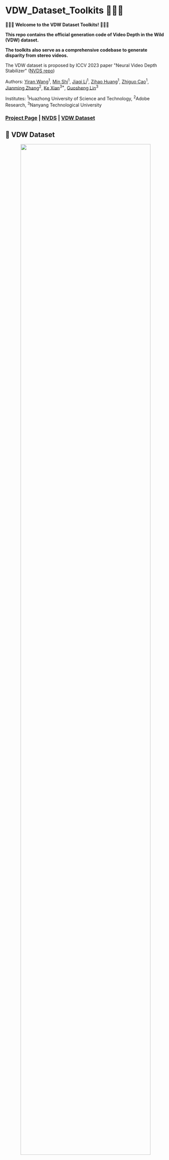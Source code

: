 # VDW_Dataset_Toolkits 🚀🚀🚀

🎉🎉🎉 **Welcome to the VDW Dataset Toolkits!** 🎉🎉🎉  

**This repo contains the official generation code of Video Depth in the Wild (VDW) dataset.**

**The toolkits also serve as a comprehensive codebase to generate disparity from stereo videos.**

The VDW dataset is proposed by ICCV 2023 paper "Neural Video Depth Stabilizer" ([NVDS repo](https://github.com/RaymondWang987/NVDS))

Authors: [Yiran Wang](https://scholar.google.com.hk/citations?hl=zh-CN&user=p_RnaI8AAAAJ)<sup>1</sup>,
[Min Shi](https://www.semanticscholar.org/author/Min-Shi/1516268415)<sup>1</sup>,
[Jiaqi Li](https://scholar.google.com/citations?hl=zh-CN&user=i-2ghuYAAAAJ)<sup>1</sup>,
[Zihao Huang](https://orcid.org/0000-0002-8804-191X)<sup>1</sup>,
[Zhiguo Cao](http://english.aia.hust.edu.cn/info/1085/1528.htm)<sup>1</sup>,
[Jianming Zhang](https://jimmie33.github.io/)<sup>2</sup>,
[Ke Xian](https://sites.google.com/site/kexian1991/)<sup>3*</sup>, 
[Guosheng Lin](https://guosheng.github.io/)<sup>3</sup>


Institutes: <sup>1</sup>Huazhong University of Science and Technology, <sup>2</sup>Adobe Research, <sup>3</sup>Nanyang Technological University

### [Project Page](https://raymondwang987.github.io/NVDS/) | [NVDS](https://github.com/RaymondWang987/NVDS) | [VDW Dataset](https://raymondwang987.github.io/VDW/)

## 🌼 VDW Dataset
<p align="center">
<img src="Assets/vdw1.png" width="90%">
</p>

+ **Dataset Description.** Previous video depth datasets are limited in both diversity and volume. To compensate for the data shortage and boost the performance of learning-based video depth models, we elaborate a large-scale natural-scene dataset, Video Depth in the Wild (VDW). To the best of our knowledge, our VDW dataset is currently the largest video depth dataset with the most diverse video scenes. We collect stereo videos from diverse data sources. The VDW test set is with 90 videos and 12622 frames, while the VDW training set contains 14203 videos with over 2 million frames (8TB on hard drive). We also provide a VDW demo set with two sequences. Users could leverage the VDW official toolkits and demo sequences to learn about our data processing pipeline.

 + **Releasing Policy.** We have released the VDW dataset under strict conditions. We must ensure that the releasing won’t violate any copyright requirements. **To this end, we will not release any video frames or the derived data in public.** Instead, we provide meta data and detailed toolkits, which can be used to reproduce VDW or generate your own data. All the meta data and toolkits are licensed under [CC BY-NC-SA 4.0](https://github.com/RaymondWang987/VDW_Dataset_Toolkits/blob/main/LICENSE), which can only be used for academic and research purposes. Refer to the [VDW official website](https://raymondwang987.github.io/VDW/) for more information.

## 🔨 Installation
+ **Environments.** Two conda envs are required: `VDW` and `mask2former`. The VDW env is based on `python=3.6.13` and `pytorch==1.7.1`. Refer to the `requirements.txt` (packages retrieved by pip freeze) for details. **We install the basic packages,  [GMFlow](https://github.com/haofeixu/gmflow), and [SegFormer](https://github.com/NVlabs/SegFormer) in the VDW env, while create another mask2former env for [Mask2Former](https://github.com/facebookresearch/Mask2Former).**
  ```
  conda create -n VDW python=3.6.13
  conda activate VDW
  conda install pytorch==1.7.1 torchvision==0.8.2 cudatoolkit=11.1 -c pytorch -c conda-forge
  pip install -r requirements.txt
  ```
  ```
  # Refer to the installation of Mask2Former.
  conda create -n mask2former python=3.8.13
  conda activate mask2former
  conda install pytorch==1.9.0 torchvision==0.10.0 cudatoolkit=11.1 -c pytorch -c conda-forge
  pip install numpy imageio opencv-python scipy tensorboard timm scikit-image tqdm glob h5py
  ```
+ **Installation of GMflow, Mask2Former, and SegFormer.** We utilize state-of-the-art optical flow model [GMFlow](https://arxiv.org/abs/2111.13680) to generate disparity. The semantic segmentation models Mask2Former and SegFormer are utilized to conduct sky segmentation (infinitely far, i.e., zero disparity). Please refer to [GMFlow](https://github.com/haofeixu/gmflow), [SegFormer](https://github.com/NVlabs/SegFormer) (the two in VDW env), and [Mask2Former](https://github.com/facebookresearch/Mask2Former) (in mask2former env) for installation. 

+ **MMCV and MMseg.** The [SegFormer](https://github.com/NVlabs/SegFormer) also relies on MMSegmentation and MMCV. **we suggest you to install `mmcv-full==1.x.x`**, because some API or functions are removed in `mmcv-full==2.x.x`. Please refer to [MMSegmentation-v0.11.0](https://github.com/open-mmlab/mmsegmentation/tree/v0.11.0) and their [official document](https://mmsegmentation.readthedocs.io/en/latest/get_started.html) for detailed installation instructions step by step. **The key is to match the version of mmcv-full and mmsegmentation with the version of cuda and pytorch on your server.** For instance, I have `CUDA 11.1` and `PyTorch 1.9.0` on my server, thus `mmcv-full 1.3.x` and `mmseg 0.11.0` (as in our installation instructions) are compatible with my environment (confirmed by [mmcv-full 1.3.x](https://mmcv.readthedocs.io/zh_CN/v1.3.13/get_started/installation.html)). You should check the matching version of your own server on the official documents of [mmcv-full](https://mmcv.readthedocs.io/en/latest/) and [mmseg](https://mmsegmentation.readthedocs.io/en/latest/). You can choose different versions in their documents and check the version matching relations. By reading and following the detailed mmcv-full and mmseg documents, the installation seems to be easy. You can also refer to [NVDS Issue #1](https://github.com/RaymondWang987/NVDS/issues/1) and the [SegFormer](https://github.com/NVlabs/SegFormer) for some discussions.

  
## ⚡ Data Generation with VDW Demo Set
+ **Prerequisite.** We splice ​​two sequences into a demo video to illustrate on the video scene segmentation. Only the sequence with consecutive camera motion can be considered as one sample in the dataset. We use [PySceneDetect](https://github.com/Breakthrough/PySceneDetect) to split the raw video `./VDW_Demo_Dataset/raw_video/rgbdemo.mp4` into sequences.
  ```
  conda activate VDW
  pip install scenedetect[opencv] --upgrade
  cd VDW_Dataset_Toolkits
  scenedetect -i ./VDW_Demo_Dataset/raw_video/rgbdemo.mp4 -o ./VDW_Demo_Dataset/scenedetect/ split-video detect-adaptive
  ```
  The two segmented sequences will be saved in `./VDW_Demo_Dataset/scenedetect/`. To run the toolkits, you should rename the sequences to `000001.mp4`, `000002.mp4`, etc. For reproducing the data, we provide the time stamps in our [meta data](https://raymondwang987.github.io/VDW/). Thus, [FFmpeg](https://ffmpeg.org/) can also be used to split the video with the time stamps.
  ```
  ffmpeg -i ./VDW_Demo_Dataset/raw_video/rgbdemo.mp4 -ss t0 -t t1 ./VDW_Demo_Dataset/scenedetect/000001.mp4
  ffmpeg -i ./VDW_Demo_Dataset/raw_video/rgbdemo.mp4 -ss t1 -t t2 ./VDW_Demo_Dataset/scenedetect/000002.mp4
  ```
  Meanwhile, you should also download the [segformer.b5.640x640.ade.160k.pth](https://connecthkuhk-my.sharepoint.com/personal/xieenze_connect_hku_hk/_layouts/15/onedrive.aspx?id=%2Fpersonal%2Fxieenze%5Fconnect%5Fhku%5Fhk%2FDocuments%2Fsegformer%2Ftrained%5Fmodels&ga=1) and [model_final_6b4a3a.pkl (Mask2Former)](https://dl.fbaipublicfiles.com/maskformer/mask2former/ade20k/semantic/maskformer2_swin_large_IN21k_384_bs16_160k_res640/model_final_6b4a3a.pkl), putting them into the `./sky/SegFormer-master/checkpoints/` and `./sky/Mask2Former/checkpoints/` folders respectively.

+ **Processing Scripts.** Remember to modify the `template_conda.sh` with your own conda patch. After that, you can generate the processing sh script `demo.sh` for the demo sequences.
  ```
  python ./writesh/writesh.py --start 1 --end 2 --cuda 0 --shname ./demo.sh --fromdir ./VDW_Demo_Dataset/scenedetect/ --todir ./VDW_Demo_Dataset/processed_dataset/ --cut_black_bar False
  ```
  If you are running on more videos, you can simply adjust `--start 1 --end 2` to start and end numbers of your sequences. If your raw video contain black bars or subtitles, set `--cut_black_bar True` to remove those area. In our demo code, we simply center-crop the frames into $1880\times 800$. Change the area in `./process/cut_edge.py` if it does not match your videos. Overall, the `./writesh/writesh.py` can: (1) generate the running script; (2) make necessary folders in `--todir`, which will save your processed dataset; (3) copy the sequences from `--fromdir` to the `--todir` directory. We showcase sequence `000001` of `./VDW_Demo_Dataset/processed_dataset/` as follows:
  ```
  ./processed_dataset/000001
  └─── rgblr                      # Rgb frames for GMFlow
  └─── left, right                # Left- and right-view frames
  └─── left_flip, right_flip      # Horizontally-flipped frames
  └─── left_gt, right_gt          # Disparity ground truth
  └─── flow                       # Optical flow & consistency check mask
  └─── left_seg, right_seg        # Visualization of semantic segmentation
  └─── l1, l2, l3, l4             # Left-view sky masks for voting
  └─── r1, r2, r3, r4             # Right-view sky masks for voting
  └─── left_sky, right_sky        # Sky masks after ensemble and voting
  └─── rgb.mp4                    # Original stereo video sequence
  └─── rgbl.mp4, rgbr.mp4                         # Video sequence of left and right view
  └─── leftrgb.avi, rightrgb.avi                  # Left and Right sequence for Mask2Former
  └─── leftrgb_flip.avi, rightrgb_flip.avi        # Fliped sequence for Mask2Former
  └─── range_avg.txt              # Data range of horizontal disparity
  └─── shift_scale_lr.txt         # Scale and shift of horizontal disparity
  └─── ver_ratio.txt              # Ratios of pixels with vertical disparity over 2 pixels
  ```

+ **Data Generation.** The data generation process can start by running the script. You can simply adopt multiple scripts on different GPUs (specify `--cuda` for the `./writesh/writesh.py`) to generate large-scale data parallelly.
  ```
  bash demo.sh
  ```
  The `demo.sh` contains the generation process of all demo sequences. With sequence `000001` as an example, the data processing pipeline is presented as follows. For our `./gmflow-main/`, `./sky/Mask2Former`, and `./sky/SegFormer-master/` folders, we conduct modifications based on their official repos to leverage their models in generating VDW. The disparity of final voted sky regions are set to zero.
  ```
  # Pre-processing
  conda deactivate
  conda activate VDW
  ffmpeg -i ./VDW_Demo_Dataset/processed_dataset/000001/rgb.mp4 -vf "stereo3d=sbsl:ml,scale=iw*2:ih" -x264-params "crf=24" -c:a copy -y ./VDW_Demo_Dataset/processed_dataset/000001/rgbl.mp4
  ffmpeg -i ./VDW_Demo_Dataset/processed_dataset/000001/rgb.mp4 -vf "stereo3d=sbsl:mr,scale=iw*2:ih" -x264-params "crf=24" -c:a copy -y ./VDW_Demo_Dataset/processed_dataset/000001/rgbr.mp4
  python ./process/extract_frames.py --base_dir ./VDW_Demo_Dataset/processed_dataset/000001/
  python ./process/readrgb.py --base_dir ./VDW_Demo_Dataset/processed_dataset/000001/
  python ./process/fliprgb.py --base_dir ./VDW_Demo_Dataset/processed_dataset/000001/
  python ./process/lrf2video.py --base_dir ./VDW_Demo_Dataset/processed_dataset/000001/

  # Sky segmentation (with SegFormer)
  python ./sky/SegFormer-master/demo/image_demo.py ./sky/SegFormer-master/local_configs/segformer/B5/segformer.b5.640x640.ade.160k.py ./sky/SegFormer-master/checkpoints/segformer.b5.640x640.ade.160k.pth --device cuda:0 --base_dir ./VDW_Demo_Dataset/processed_dataset/000001/

  # Sky segmentation (with Mask2Former)
  conda deactivate
  conda activate mask2former
  CUDA_VISIBLE_DEVICES=0 python ./sky/Mask2Former/demo/demo.py --config-file ./sky/Mask2Former/configs/ade20k/semantic-segmentation/swin/maskformer2_swin_large_IN21k_384_bs16_160k_res640.yaml --video-input ./VDW_Demo_Dataset/processed_dataset/000001/leftrgb.avi --base_dir ./VDW_Demo_Dataset/processed_dataset/000001/l3/ --mode noflip --opts MODEL.WEIGHTS ./sky/Mask2Former/checkpoints/model_final_6b4a3a.pkl
  CUDA_VISIBLE_DEVICES=0 python ./sky/Mask2Former/demo/demo.py --config-file ./sky/Mask2Former/configs/ade20k/semantic-segmentation/swin/maskformer2_swin_large_IN21k_384_bs16_160k_res640.yaml --video-input ./VDW_Demo_Dataset/processed_dataset/000001/leftrgb_flip.avi --base_dir ./VDW_Demo_Dataset/processed_dataset/000001/l4/ --mode noflip --opts MODEL.WEIGHTS ./sky/Mask2Former/checkpoints/model_final_6b4a3a.pkl
  CUDA_VISIBLE_DEVICES=0 python ./sky/Mask2Former/demo/demo.py --config-file ./sky/Mask2Former/configs/ade20k/semantic-segmentation/swin/maskformer2_swin_large_IN21k_384_bs16_160k_res640.yaml --video-input ./VDW_Demo_Dataset/processed_dataset/000001/rightrgb.avi --base_dir ./VDW_Demo_Dataset/processed_dataset/000001/r3/ --mode noflip --opts MODEL.WEIGHTS ./sky/Mask2Former/checkpoints/model_final_6b4a3a.pkl
  CUDA_VISIBLE_DEVICES=0 python ./sky/Mask2Former/demo/demo.py --config-file ./sky/Mask2Former/configs/ade20k/semantic-segmentation/swin/maskformer2_swin_large_IN21k_384_bs16_160k_res640.yaml --video-input ./VDW_Demo_Dataset/processed_dataset/000001/rightrgb_flip.avi --base_dir ./VDW_Demo_Dataset/processed_dataset/000001/r4/ --mode noflip --opts MODEL.WEIGHTS ./sky/Mask2Former/checkpoints/model_final_6b4a3a.pkl

  # Sky ensemble and voting
  conda deactivate
  conda activate VDW
  python ./process/vote_sky.py --base_dir ./VDW_Demo_Dataset/processed_dataset/000001/
  python ./process/fill_hole.py --base_dir ./VDW_Demo_Dataset/processed_dataset/000001/

  # Disparity generation (with GMFlow)
  CUDA_VISIBLE_DEVICES=0 python ./gmflow-main/main_gray.py --batch_size 2 --inference_dir ./VDW_Demo_Dataset/processed_dataset/000001/rgblr/ --dir_paired_data  --output_path ./VDW_Demo_Dataset/processed_dataset/000001/flow/ --resume ./gmflow-main/pretrained/gmflow_sintel-0c07dcb3.pth -- pred_bidir_flow --fwd_bwd_consistency_check --base_dir ./VDW_Demo_Dataset/processed_dataset/000001/ --inference_size 720 1280
  ```

+ **Invalid Sample Filtering.** Having obtained the annotations, we further filter the videos that are not qualified for our dataset. According to optical flow and valid masks, samples with the following three conditions are removed:
  +  more than 30% of pixels in the consistency masks are invalid;
  +  more than 10% of pixels have vertical disparity larger than two pixels;
  +  the average range of horizontal disparity is less than 15 pixels.
  
  We utilize the saved `range_avg.txt`, `ver_ratio.txt` and the flow masks in `flow` folder to check all the sequences quantitatively. The unqualified sequences will be written to `--deletetxt` and deleted as follows. Besides, manually checking the quality of ground truth by visualization is necessary (many times needed). You can use `./check/checkgtvideos.py` to save video results (RGB, gt, and mask). 
  ```
  python ./check/checkvideos.py --start 1 --end 2 --base_dir ./VDW_Demo_Dataset/processed_dataset/ --deletetxt ./check/bad_demo.txt
  python ./check/deletebad.py --deletetxt ./check/bad_demo.txt
  ```
  
+ **Post-processing.** At last, save the flow mask as a valid mask of pixels for training. Several unnecessary intermediate results will also be deleted.
  ```
  python deletefile.py --start 1 --end 2 --base_dir ./VDW_Demo_Dataset/processed_dataset/
  python savemask.py --start 1 --end 2 --base_dir ./VDW_Demo_Dataset/processed_dataset/
  ```
  After all the progresses above, you can generate the disparity from stereo videos, not only to reproduce VDW dataset but also to make your own customized data. We provide the generated [VDW demo set](https://drive.google.com/drive/folders/1zY84BwSCSOH8WsHEwUBB4xgJ5eK7ie7N?usp=sharing) for all the users to validate their results. The final directory of the example sequnece `000001` will be:
  ```
   ./processed_dataset/000001
  └─── left, right                # Left- and right-view frames
  └─── left_gt, right_gt          # Disparity ground truth
  └─── left_mask, right_mask      # Valid mask for training
  └─── rgb.mp4                    # Original stereo video sequence
  └─── range_avg.txt              # Data range of horizontal disparity
  └─── shift_scale_lr.txt         # Scale and shift of horizontal disparity
  └─── ver_ratio.txt              # Ratios of pixels with vertical disparity over 2 pixels
  ```

## 🍭 Acknowledgement
We thank the authors for releasing [PyTorch](https://pytorch.org/), [MiDaS](https://github.com/intel-isl/MiDaS), [DPT](https://github.com/isl-org/DPT), [GMFlow](https://github.com/haofeixu/gmflow), [SegFormer](https://github.com/NVlabs/SegFormer), [VSS-CFFM](https://github.com/GuoleiSun/VSS-CFFM), [Mask2Former](https://github.com/facebookresearch/Mask2Former), [PySceneDetect](https://github.com/Breakthrough/PySceneDetect), and [FFmpeg](http://ffmpeg.org/). Thanks for their solid contributions and cheers to the community.

## 📧 Citation
```
@InProceedings{Wang_2023_ICCV,
    author    = {Wang, Yiran and Shi, Min and Li, Jiaqi and Huang, Zihao and Cao, Zhiguo and Zhang, Jianming and Xian, Ke and Lin, Guosheng},
    title     = {Neural Video Depth Stabilizer},
    booktitle = {Proceedings of the IEEE/CVF International Conference on Computer Vision (ICCV)},
    month     = {October},
    year      = {2023},
    pages     = {9466-9476}
}
```
  


